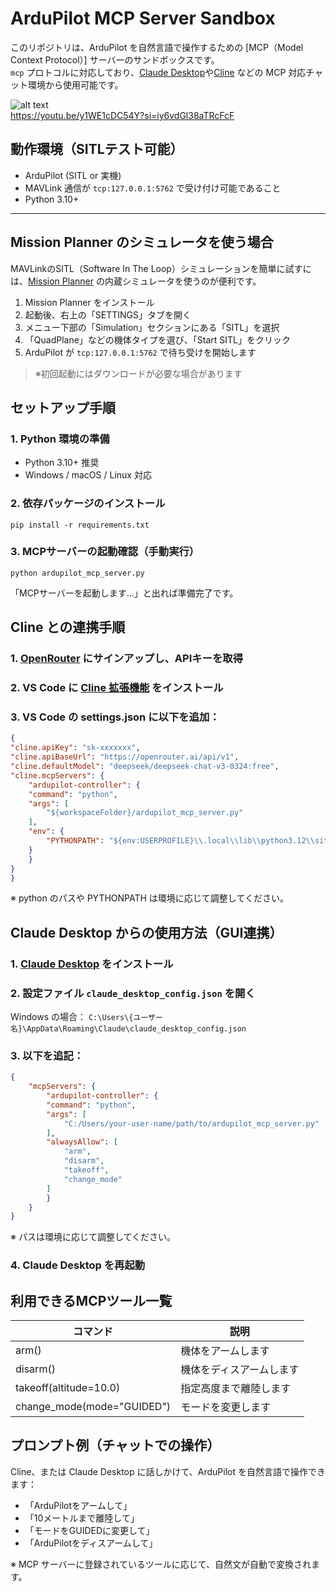 # ArduPilot MCP Server Sandbox

このリポジトリは、ArduPilot を自然言語で操作するための [MCP（Model Context Protocol）] サーバーのサンドボックスです。  
`mcp` プロトコルに対応しており、[Claude Desktop](https://claude.ai/download)や[Cline](https://cline.bot/) などの MCP 対応チャット環境から使用可能です。

![alt text](image.png)  
https://youtu.be/y1WE1cDC54Y?si=iy6vdGl38aTRcFcF

## 動作環境（SITLテスト可能）

- ArduPilot (SITL or 実機)
- MAVLink 通信が `tcp:127.0.0.1:5762` で受け付け可能であること
- Python 3.10+

---

## Mission Planner のシミュレータを使う場合

MAVLinkのSITL（Software In The Loop）シミュレーションを簡単に試すには、[Mission Planner](https://ardupilot.org/planner/) の内蔵シミュレータを使うのが便利です。

1. Mission Planner をインストール
2. 起動後、右上の「SETTINGS」タブを開く
3. メニュー下部の「Simulation」セクションにある「SITL」を選択
4. 「QuadPlane」などの機体タイプを選び、「Start SITL」をクリック
5. ArduPilot が `tcp:127.0.0.1:5762` で待ち受けを開始します

> ※初回起動にはダウンロードが必要な場合があります

## セットアップ手順

### 1. Python 環境の準備

- Python 3.10+ 推奨
- Windows / macOS / Linux 対応

### 2. 依存パッケージのインストール
```
pip install -r requirements.txt
```

### 3. MCPサーバーの起動確認（手動実行）
```
python ardupilot_mcp_server.py
```
「MCPサーバーを起動します...」と出れば準備完了です。

## Cline との連携手順
### 1. [OpenRouter](https://openrouter.ai/) にサインアップし、APIキーを取得
### 2. VS Code に [Cline 拡張機能](https://marketplace.visualstudio.com/items/?itemName=saoudrizwan.claude-dev) をインストール
### 3. VS Code の settings.json に以下を追加：
```json
{
"cline.apiKey": "sk-xxxxxxx",
"cline.apiBaseUrl": "https://openrouter.ai/api/v1",
"cline.defaultModel": "deepseek/deepseek-chat-v3-0324:free",
"cline.mcpServers": {
    "ardupilot-controller": {
    "command": "python",
    "args": [
        "${workspaceFolder}/ardupilot_mcp_server.py"
    ],
    "env": {
        "PYTHONPATH": "${env:USERPROFILE}\\.local\\lib\\python3.12\\site-packages"
    }
    }
}
}
```
※ python のパスや PYTHONPATH は環境に応じて調整してください。

## Claude Desktop からの使用方法（GUI連携）

### 1. [Claude Desktop](https://claude.ai/download) をインストール
### 2. 設定ファイル `claude_desktop_config.json` を開く

   Windows の場合： `C:\Users\{ユーザー名}\AppData\Roaming\Claude\claude_desktop_config.json`

### 3. 以下を追記：

```json
{
    "mcpServers": {
        "ardupilot-controller": {
        "command": "python",
        "args": [
            "C:/Users/your-user-name/path/to/ardupilot_mcp_server.py"
        ],
        "alwaysAllow": [
            "arm",
            "disarm",
            "takeoff",
            "change_mode"
        ]
        }
    }
}
```
※ パスは環境に応じて調整してください。

### 4. Claude Desktop を再起動

## 利用できるMCPツール一覧

|コマンド|	説明|
|--------|--------|
|arm()|	機体をアームします|
|disarm()|	機体をディスアームします|
|takeoff(altitude=10.0)|	指定高度まで離陸します|
|change_mode(mode="GUIDED")|	モードを変更します|

## プロンプト例（チャットでの操作）

Cline、または Claude Desktop に話しかけて、ArduPilot を自然言語で操作できます：

- 「ArduPilotをアームして」
- 「10メートルまで離陸して」
- 「モードをGUIDEDに変更して」
- 「ArduPilotをディスアームして」

※ MCP サーバーに登録されているツールに応じて、自然文が自動で変換されます。


